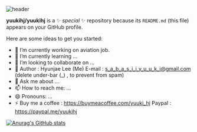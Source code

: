 ![header](https://capsule-render.vercel.app/api?type=waving&height=300&color=gradient&text=WELCOME%20TO%20YUUKI%27S%20WORLD&fontAlign=50&fontSize=50)


**yuukihj/yuukihj** is a ✨ _special_ ✨ repository because its `README.md` (this file) appears on your GitHub profile.

Here are some ideas to get you started:

- 🔭 I’m currently working on aviation job.
- 🌱 I’m currently learning ...
- 👯 I’m looking to collaborate on ...
- 🤔 Author : Hyunjae Lee (Me) E-mail : s_a_b_a_s_i_i_y_u_u_k_i@gmail.com (delete under-bar (_) , to prevent from spam)
- 💬 Ask me about ...
- 📫 How to reach me: ...
- 😄 Pronouns: ...
- ⚡ Buy me a coffee : https://buymeacoffee.com/yuuki_hj Paypal : https://paypal.me/yuukihj

[![Anurag's GitHub stats](https://github-readme-stats.vercel.app/api?username=yuukihj)](https://github.com/anuraghazra/github-readme-stats)
